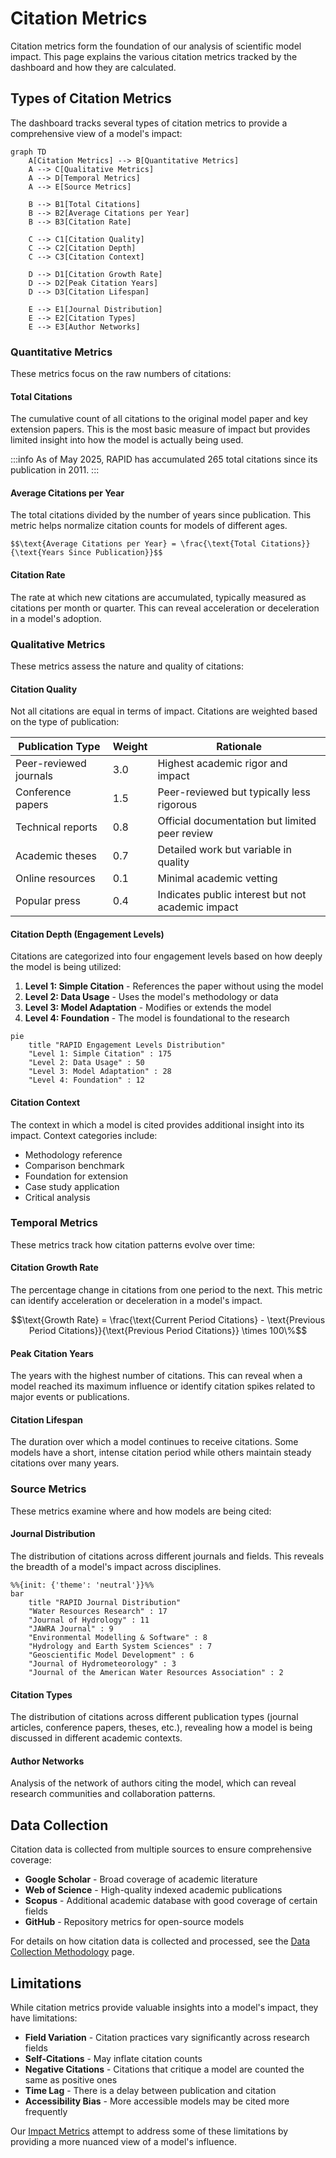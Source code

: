 # Citation Metrics

Citation metrics form the foundation of our analysis of scientific model impact. This page explains the various citation metrics tracked by the dashboard and how they are calculated.

## Types of Citation Metrics

The dashboard tracks several types of citation metrics to provide a comprehensive view of a model's impact:

```mermaid
graph TD
    A[Citation Metrics] --> B[Quantitative Metrics]
    A --> C[Qualitative Metrics]
    A --> D[Temporal Metrics]
    A --> E[Source Metrics]
    
    B --> B1[Total Citations]
    B --> B2[Average Citations per Year]
    B --> B3[Citation Rate]
    
    C --> C1[Citation Quality]
    C --> C2[Citation Depth]
    C --> C3[Citation Context]
    
    D --> D1[Citation Growth Rate]
    D --> D2[Peak Citation Years]
    D --> D3[Citation Lifespan]
    
    E --> E1[Journal Distribution]
    E --> E2[Citation Types]
    E --> E3[Author Networks]
```

### Quantitative Metrics

These metrics focus on the raw numbers of citations:

#### Total Citations

The cumulative count of all citations to the original model paper and key extension papers. This is the most basic measure of impact but provides limited insight into how the model is actually being used.

:::info
As of May 2025, RAPID has accumulated 265 total citations since its publication in 2011.
:::

#### Average Citations per Year

The total citations divided by the number of years since publication. This metric helps normalize citation counts for models of different ages.

```
$$\text{Average Citations per Year} = \frac{\text{Total Citations}}{\text{Years Since Publication}}$$
```

#### Citation Rate

The rate at which new citations are accumulated, typically measured as citations per month or quarter. This can reveal acceleration or deceleration in a model's adoption.

### Qualitative Metrics

These metrics assess the nature and quality of citations:

#### Citation Quality

Not all citations are equal in terms of impact. Citations are weighted based on the type of publication:

| Publication Type | Weight | Rationale |
|-----------------|--------|-----------|
| Peer-reviewed journals | 3.0 | Highest academic rigor and impact |
| Conference papers | 1.5 | Peer-reviewed but typically less rigorous |
| Technical reports | 0.8 | Official documentation but limited peer review |
| Academic theses | 0.7 | Detailed work but variable in quality |
| Online resources | 0.1 | Minimal academic vetting |
| Popular press | 0.4 | Indicates public interest but not academic impact |

#### Citation Depth (Engagement Levels)

Citations are categorized into four engagement levels based on how deeply the model is being utilized:

1. **Level 1: Simple Citation** - References the paper without using the model
2. **Level 2: Data Usage** - Uses the model's methodology or data
3. **Level 3: Model Adaptation** - Modifies or extends the model
4. **Level 4: Foundation** - The model is foundational to the research

```mermaid
pie
    title "RAPID Engagement Levels Distribution"
    "Level 1: Simple Citation" : 175
    "Level 2: Data Usage" : 50
    "Level 3: Model Adaptation" : 28
    "Level 4: Foundation" : 12
```

#### Citation Context

The context in which a model is cited provides additional insight into its impact. Context categories include:

- Methodology reference
- Comparison benchmark
- Foundation for extension
- Case study application
- Critical analysis

### Temporal Metrics

These metrics track how citation patterns evolve over time:

#### Citation Growth Rate

The percentage change in citations from one period to the next. This metric can identify acceleration or deceleration in a model's impact.

$$\text{Growth Rate} = \frac{\text{Current Period Citations} - \text{Previous Period Citations}}{\text{Previous Period Citations}} \times 100\%$$

#### Peak Citation Years

The years with the highest number of citations. This can reveal when a model reached its maximum influence or identify citation spikes related to major events or publications.

#### Citation Lifespan

The duration over which a model continues to receive citations. Some models have a short, intense citation period while others maintain steady citations over many years.

### Source Metrics

These metrics examine where and how models are being cited:

#### Journal Distribution

The distribution of citations across different journals and fields. This reveals the breadth of a model's impact across disciplines.

```mermaid
%%{init: {'theme': 'neutral'}}%%
bar
    title "RAPID Journal Distribution"
    "Water Resources Research" : 17
    "Journal of Hydrology" : 11
    "JAWRA Journal" : 9
    "Environmental Modelling & Software" : 8
    "Hydrology and Earth System Sciences" : 7
    "Geoscientific Model Development" : 6
    "Journal of Hydrometeorology" : 3
    "Journal of the American Water Resources Association" : 2
```

#### Citation Types

The distribution of citations across different publication types (journal articles, conference papers, theses, etc.), revealing how a model is being discussed in different academic contexts.

#### Author Networks

Analysis of the network of authors citing the model, which can reveal research communities and collaboration patterns.

## Data Collection

Citation data is collected from multiple sources to ensure comprehensive coverage:

- **Google Scholar** - Broad coverage of academic literature
- **Web of Science** - High-quality indexed academic publications
- **Scopus** - Additional academic database with good coverage of certain fields
- **GitHub** - Repository metrics for open-source models

For details on how citation data is collected and processed, see the [Data Collection Methodology](../methodology/data-collection) page.

## Limitations

While citation metrics provide valuable insights into a model's impact, they have limitations:

- **Field Variation** - Citation practices vary significantly across research fields
- **Self-Citations** - May inflate citation counts
- **Negative Citations** - Citations that critique a model are counted the same as positive ones
- **Time Lag** - There is a delay between publication and citation
- **Accessibility Bias** - More accessible models may be cited more frequently

Our [Impact Metrics](impact-metrics) attempt to address some of these limitations by providing a more nuanced view of a model's influence.